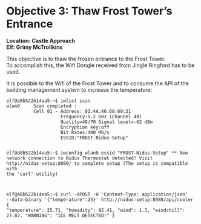 <h1 id="objective-3-thaw-frost-towers-entrance">Objective 3: Thaw Frost Tower’s Entrance</h1>
<p><strong>Location: Castle Approach</strong><br>
<strong>Elf: Grimy McTrollkins</strong></p>
<p>This objective is to thaw the frozen entrance to the Frost Tower.<br>
To accomplish this, the Wifi Dongle received from Jingle Ringford has to be used.</p>
<p>It is possible to the Wifi of the Frost Tower and to consume the API of the building management system to increase the temperature:</p>
<pre><code>elf@a8b522b14ea5:~$ iwlist scan
wlan0     Scan completed :
          Cell 01 - Address: 02:4A:46:68:69:21
                    Frequency:5.2 GHz (Channel 40)
                    Quality=48/70 Signal level=-62 dBm
                    Encryption key:off
                    Bit Rates:400 Mb/s
                    ESSID:"FROST-Nidus-Setup"
 
elf@a8b522b14ea5:~$ iwconfig wlan0 essid "FROST-Nidus-Setup"
** New network connection to Nidus Thermostat detected! Visit http://nidus-setup:8080/ to complete setup
(The setup is compatible with the 'curl' utility)

elf@a8b522b14ea5:~$ curl -XPOST -H 'Content-Type: application/json' --data-binary '{"temperature":25}' http://nidus-setup:8080/api/cooler
{
  "temperature": 25.71,
  "humidity": 92.41,
  "wind": 1.3,
  "windchill": 27.87,
  "WARNING": "ICE MELT DETECTED!"
}
</code></pre>


